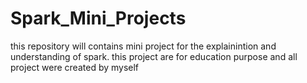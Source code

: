 # Spark_Mini_Projects
this repository will contains mini project for the explainintion and understanding of spark. this project are for education purpose and all project were created by myself
